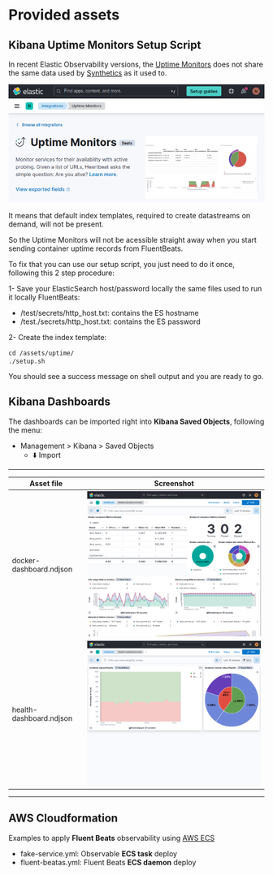 # Provided assets

## Kibana Uptime Monitors Setup Script

In recent Elastic Observability versions, the [Uptime Monitors](https://www.elastic.co/guide/en/uptime/7.9/uptime-app.html) does not share the same data used by [Synthetics](https://www.elastic.co/pt/observability/synthetic-monitoring) as it used to.

![Uptime App](../docs/img/apps/uptime-1.png "Uptime")

It means that default index templates, required to create datastreams on demand, will not be present.

So the Uptime Monitors will not be acessible straight away when you start sending container uptime records from FluentBeats.

To fix that you can use our setup script, you just need to do it once, following this 2 step procedure:

1- Save your ElasticSearch host/password locally the same files used to run it locally FluentBeats:

- /test/secrets/http_host.txt: contains the ES hostname
- /test./secrets/http_host.txt: contains the ES password

2- Create the index template:

``` shell
cd /assets/uptime/
./setup.sh
```

You should see a success message on shell output and you are ready to go.

## Kibana Dashboards

 The dashboards can be imported right into **Kibana Saved Objects**, following the menu:
 * Management > Kibana > Saved Objects
   - :arrow_down: Import
---

 Asset file                 | Screenshot
----------------------------|----------------------------------------------------------------
 docker-dashboard.ndjson    | ![Metrics Docker](../docs/img/dashboards/metrics.png "metrics")
 health-dashboard.ndjson    | ![Health Docker](../docs/img/dashboards/health.png "health")


---
## AWS Cloudformation

Examples to apply **Fluent Beats** observability using [AWS ECS](https://docs.aws.amazon.com/ecs/)

- fake-service.yml: Observable **ECS task** deploy
- fluent-beatas.yml: Fluent Beats **ECS daemon** deploy